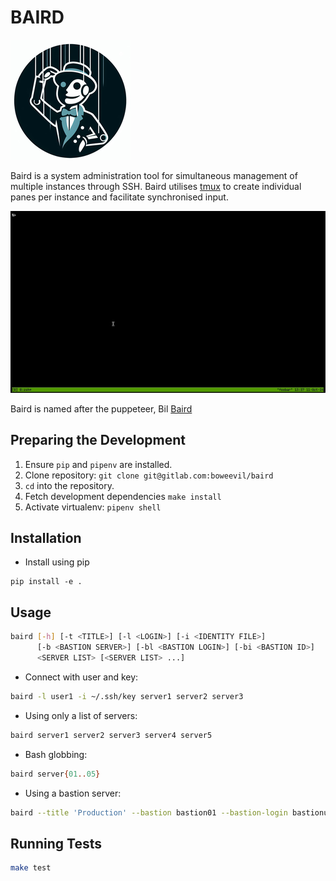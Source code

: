 # BAIRD

![alt text](assets/Baird3-IM-192x192.png "Baird")

Baird is a system administration tool for simultaneous management of
multiple instances through SSH. Baird utilises
[tmux](https://tmux.github.io/) to create individual panes per instance
and facilitate synchronised input.

![Demo](assets/demo.gif)

Baird is named after the puppeteer, Bil
[Baird](https://en.wikipedia.org/wiki/Bil_Baird)

## Preparing the Development

1. Ensure `pip` and `pipenv` are installed.
2. Clone repository: `git clone git@gitlab.com:boweevil/baird`
3. `cd` into the repository.
4. Fetch development dependencies `make install`
5. Activate virtualenv: `pipenv shell`

## Installation

- Install using pip

```shell
pip install -e .
```

## Usage

```bash
baird [-h] [-t <TITLE>] [-l <LOGIN>] [-i <IDENTITY FILE>]
      [-b <BASTION SERVER>] [-bl <BASTION LOGIN>] [-bi <BASTION ID>]
      <SERVER LIST> [<SERVER LIST> ...]
```

- Connect with user and key:

```bash
baird -l user1 -i ~/.ssh/key server1 server2 server3
```

- Using only a list of servers:

```bash
baird server1 server2 server3 server4 server5
```

- Bash globbing:

```bash
baird server{01..05}
```

- Using a bastion server:

```bash
baird --title 'Production' --bastion bastion01 --bastion-login bastionuser --bastion-id ~/.ssh/bastionkey --login serveruser --identityfile ~/.ssh/serverkey server{1..3}
```

## Running Tests

```bash
make test
```

